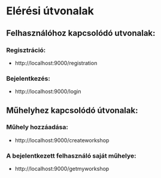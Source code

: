 # Elérési útvonalak

## Felhasználóhoz kapcsolódó utvonalak:

### Regisztráció:

* http://localhost:9000/registration

### Bejelentkezés:

* http://localhost:9000/login

## Műhelyhez kapcsolódó útvonalak:

### Műhely hozzáadása:

* http://localhost:9000/createworkshop

### A bejelentkezett felhasználó saját műhelye:

* http://localhost:9000/getmyworkshop
